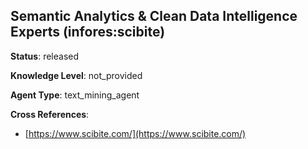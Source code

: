 [//]: # (DO NOT MANUALLY EDIT THIS FILE. IT IS GENERATED FROM A TEMPLATE.)

## Semantic Analytics & Clean Data Intelligence Experts (infores:scibite)

**Status**: released
  
**Knowledge Level**: not_provided
  
**Agent Type**: text_mining_agent



**Cross References**:

- [https://www.scibite.com/](https://www.scibite.com/)

